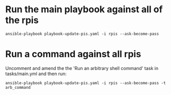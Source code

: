 # Run the main playbook against all of the rpis

```
ansible-playbook playbook-update-pis.yaml -i rpis --ask-become-pass
```

# Run a command against all rpis

Uncomment and amend the the 'Run an arbitrary shell command' task in tasks/main.yml and then run:

```
ansible-playbook playbook-update-pis.yaml -i rpis --ask-become-pass -t arb_command
```

